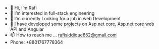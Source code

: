 - 👋 Hi, I’m Rafi
- 👀 I’m interested in full-stack engineering 
- 🌱 I’m currently Looking for a job in web Development 
- 💞️ I have developed some projects on Asp.net core, Asp.net core web API and Angular 
- 📫 How to reach me ...
rafisiddique652@gmail.com
- Phone: +8801767778364
<!---
rafi67/rafi67 is a ✨ special ✨ repository because its `README.md` (this file) appears on your GitHub profile.
You can click the Preview link to take a look at your changes.
--->
